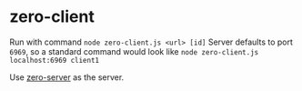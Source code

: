 # zero-client

Run with command `node zero-client.js <url> [id]`
Server defaults to port `6969`, so a standard command would look like `node zero-client.js localhost:6969 client1`

Use [zero-server](https://github.com/techniponi/zero-server) as the server.

